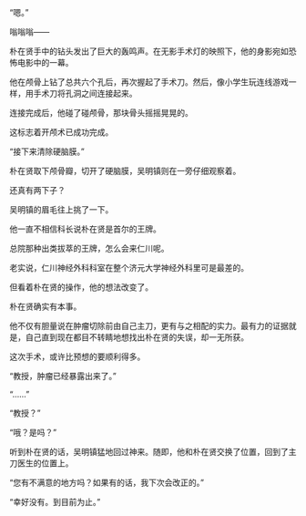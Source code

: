 “嗯。”

嗡嗡嗡——

朴在贤手中的钻头发出了巨大的轰鸣声。在无影手术灯的映照下，他的身影宛如恐怖电影中的一幕。

他在颅骨上钻了总共六个孔后，再次握起了手术刀。然后，像小学生玩连线游戏一样，用手术刀将孔洞之间连接起来。

连接完成后，他碰了碰颅骨，那块骨头摇摇晃晃的。

这标志着开颅术已成功完成。

“接下来清除硬脑膜。”

朴在贤取下颅骨瓣，切开了硬脑膜，吴明镇则在一旁仔细观察着。

还真有两下子？

吴明镇的眉毛往上挑了一下。

他一直不相信科长说朴在贤是首尔的王牌。

总院那种出类拔萃的王牌，怎么会来仁川呢。

老实说，仁川神经外科科室在整个济元大学神经外科里可是最差的。

但看着朴在贤的操作，他的想法改变了。

朴在贤确实有本事。

他不仅有胆量说在肿瘤切除前由自己主刀，更有与之相配的实力。最有力的证据就是，自己直到现在都目不转睛地想找出朴在贤的失误，却一无所获。

这次手术，或许比预想的要顺利得多。

“教授，肿瘤已经暴露出来了。”

“……”

“教授？”

“哦？是吗？”

听到朴在贤的话，吴明镇猛地回过神来。随即，他和朴在贤交换了位置，回到了主刀医生的位置上。

“您有不满意的地方吗？如果有的话，我下次会改正的。”

“幸好没有。到目前为止。”